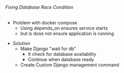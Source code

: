 ###### Fixing Database Race Condition

-   Problem with docker compose
    -   Using depends_on ensures service starts
    -   but is dose not ensure application is running

*   Solution
    -   Make Django "wait for db"
        -   It check for database availability
        -   Continue when database ready
    -   Create Custom Django management command
